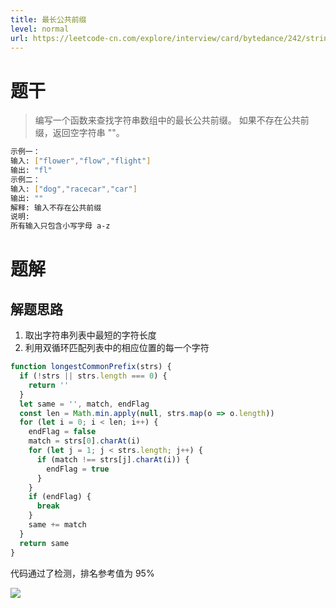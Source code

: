 ```yaml
---
title: 最长公共前缀
level: normal
url: https://leetcode-cn.com/explore/interview/card/bytedance/242/string/1014/
---
```


# 题干

> 编写一个函数来查找字符串数组中的最长公共前缀。
如果不存在公共前缀，返回空字符串 ""。
```sh
示例一：
输入: ["flower","flow","flight"]
输出: "fl"
示例二：
输入: ["dog","racecar","car"]
输出: ""
解释: 输入不存在公共前缀
说明: 
所有输入只包含小写字母 a-z 
```

# 题解

## 解题思路

1. 取出字符串列表中最短的字符长度
2. 利用双循环匹配列表中的相应位置的每一个字符

```js
function longestCommonPrefix(strs) {
  if (!strs || strs.length === 0) {
    return ''
  }
  let same = '', match, endFlag
  const len = Math.min.apply(null, strs.map(o => o.length))
  for (let i = 0; i < len; i++) {
    endFlag = false
    match = strs[0].charAt(i)
    for (let j = 1; j < strs.length; j++) {
      if (match !== strs[j].charAt(i)) {
        endFlag = true
      }
    }
    if (endFlag) {
      break
    }
    same += match
  }
  return same
}
```

代码通过了检测，排名参考值为 95%

![](https://resources.chenjianhui.site/20200605134813.png)


